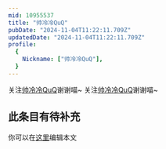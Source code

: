 ```yaml
---
mid: 10955537
title: "帅冷冷QuQ"
pubDate: "2024-11-04T11:22:11.709Z"
updatedDate: "2024-11-04T11:22:11.709Z"
profile:
  {
    Nickname: ["帅冷冷QuQ"],
  }
---
```


关注[帅冷冷QuQ](https://space.bilibili.com/10955537)谢谢喵~ 关注[帅冷冷QuQ](https://space.bilibili.com/10955537)谢谢喵~

## 此条目有待补充
你可以在[这里](https://github.com/Yuhanawa/VTuber.ICU-Content/edit/master/v/帅冷冷QuQ/index.md)编辑本文
